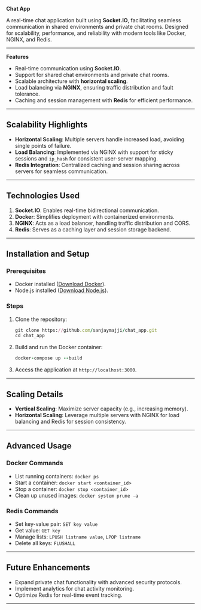

**Chat App**

A real-time chat application built using **Socket.IO**, facilitating seamless communication in shared environments and private chat rooms. Designed for scalability, performance, and reliability with modern tools like Docker, NGINX, and Redis.

---

**Features**
- Real-time communication using **Socket.IO**.
- Support for shared chat environments and private chat rooms.
- Scalable architecture with **horizontal scaling**.
- Load balancing via **NGINX**, ensuring traffic distribution and fault tolerance.
- Caching and session management with **Redis** for efficient performance.

---

## **Scalability Highlights**
- **Horizontal Scaling**: Multiple servers handle increased load, avoiding single points of failure.
- **Load Balancing**: Implemented via NGINX with support for sticky sessions and `ip_hash` for consistent user-server mapping.
- **Redis Integration**: Centralized caching and session sharing across servers for seamless communication.

---

## **Technologies Used**
1. **Socket.IO**: Enables real-time bidirectional communication.
2. **Docker**: Simplifies deployment with containerized environments.
3. **NGINX**: Acts as a load balancer, handling traffic distribution and CORS.
4. **Redis**: Serves as a caching layer and session storage backend.

---

## **Installation and Setup**

### Prerequisites
- Docker installed ([Download Docker](https://www.docker.com/)).
- Node.js installed ([Download Node.js](https://nodejs.org/)).

### Steps
1. Clone the repository:
   ```ruby
   git clone https://github.com/sanjaymajji/chat_app.git
   cd chat_app
   ```
2. Build and run the Docker container:
   ```ruby
   docker-compose up --build
   ```
3. Access the application at `http://localhost:3000`.

---

## **Scaling Details**
- **Vertical Scaling**: Maximize server capacity (e.g., increasing memory).
- **Horizontal Scaling**: Leverage multiple servers with NGINX for load balancing and Redis for session consistency.

---

## **Advanced Usage**

### Docker Commands
- List running containers: `docker ps`
- Start a container: `docker start <container_id>`
- Stop a container: `docker stop <container_id>`
- Clean up unused images: `docker system prune -a`

### Redis Commands
- Set key-value pair: `SET key value`
- Get value: `GET key`
- Manage lists: `LPUSH listname value`, `LPOP listname`
- Delete all keys: `FLUSHALL`

---

## **Future Enhancements**
- Expand private chat functionality with advanced security protocols.
- Implement analytics for chat activity monitoring.
- Optimize Redis for real-time event tracking.

---
